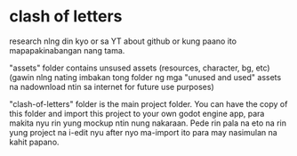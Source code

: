 # clash of letters
research nlng din kyo or sa YT about github or kung paano ito mapapakinabangan nang tama. 

"assets" folder contains unsused assets (resources, character, bg, etc) (gawin nlng nating imbakan tong folder ng mga "unused and used" assets na nadownload ntin sa internet for future use purposes)
 
"clash-of-letters" folder is the main project folder. You can have the copy of this folder and import this project to your own godot engine app, para makita nyu rin yung mockup ntin nung nakaraan. Pede rin pala na eto na rin yung project na i-edit nyu after nyo ma-import ito para may nasimulan na kahit papano. 
